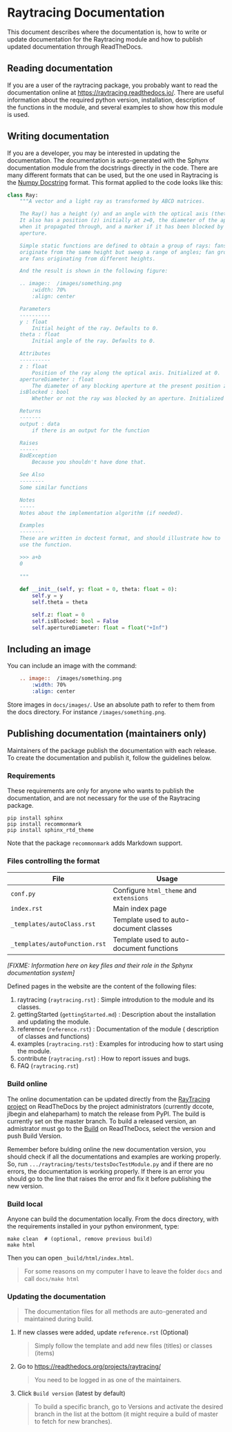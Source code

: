 # Raytracing Documentation

This document describes where the documentation is, how to write or update documentation for the Raytracing module and how to publish updated documentation through ReadTheDocs.

## Reading documentation

If you are a user of the raytracing package, you probably want to read the documentation online at https://raytracing.readthedocs.io/. There are useful information about the required python version, installation, description of the functions in the module, and several examples to show how this module is used.

## Writing documentation

If you are a developer, you may be interested in updating the documentation. The documentation is auto-generated with the Sphynx documentation module from the docstrings directly in the code. There are many different formats that can be used, but the one used in Raytracing is the [Numpy Docstring](https://sphinxcontrib-napoleon.readthedocs.io/en/latest/example_numpy.html) format. This format applied to the code looks like this:

```python
class Ray:
    """A vector and a light ray as transformed by ABCD matrices.

    The Ray() has a height (y) and an angle with the optical axis (theta).
    It also has a position (z) initially at z=0, the diameter of the aperture at that point
    when it propagated through, and a marker if it has been blocked by the
    aperture.

    Simple static functions are defined to obtain a group of rays: fans
    originate from the same height but sweep a range of angles; fan groups
    are fans originating from different heights.

    And the result is shown in the following figure:

    .. image::  /images/something.png
        :width: 70%
        :align: center

    Parameters
    ----------
    y : float
        Initial height of the ray. Defaults to 0.
    theta : float
        Initial angle of the ray. Defaults to 0.

    Attributes
    ----------
    z : float
        Position of the ray along the optical axis. Initialized at 0.
    apertureDiameter : float
        The diameter of any blocking aperture at the present position z. Initialized at +Inf.
    isBlocked : bool
        Whether or not the ray was blocked by an aperture. Initialized to False.

    Returns
    -------
    output : data
        if there is an output for the function

    Raises
    ------
    BadException
        Because you shouldn't have done that.

    See Also
    --------
    Some similar functions

    Notes
    -----
    Notes about the implementation algorithm (if needed).

    Examples
    --------
    These are written in doctest format, and should illustrate how to
    use the function.

    >>> a+b
    0
    
    """
   
    def __init__(self, y: float = 0, theta: float = 0):
        self.y = y
        self.theta = theta

        self.z: float = 0
        self.isBlocked: bool = False
        self.apertureDiameter: float = float("+Inf")
```

## Including an image

You can include an image with the command:

```reStructuredText
    .. image::  /images/something.png
        :width: 70%
        :align: center
```

Store images in `docs/images/`. Use an absolute path to refer to them from the docs directory. For instance `/images/something.png`.

## Publishing documentation (maintainers only)

Maintainers of the package publish the documentation with each release. To create the documentation and publish it, follow the guidelines below.

### Requirements

These requirements are only for anyone who wants to publish the documentation, and are not necessary for the use of the Raytracing package.

```
pip install sphinx
pip install recommonmark
pip install sphinx_rtd_theme
```
Note that the package `recommonmark` adds Markdown support.

### Files controlling the format
|File|Usage|
|---|---|
|`conf.py`|Configure `html_theme` and `extensions`|
|`index.rst`|Main index page|
|`_templates/autoClass.rst`|Template used to auto-document classes|
|`_templates/autoFunction.rst`|Template used to auto-document functions|

*[FIXME: Information here on key files and their role in the Sphynx documentation system]*

Defined pages in the website are the content of the following files:

1. raytracing (`raytracing.rst`) : Simple introdution to the module and its classes.
2. gettingStarted (`gettingStarted.md`) : Description about the installation and updating the module.
3. reference (`reference.rst`) : Documentation of the module ( description of classes and functions)
4. examples (`raytracing.rst`) : Examples for introducing how to start using the module. 
5. contribute (`raytracing.rst`) : How to report issues and bugs.
6. FAQ (`raytracing.rst`)



### Build online
The online documentation can be updated directly from the [RayTracing project](https://readthedocs.org/projects/raytracing/) on ReadTheDocs by the project administrators (currently dccote, jlbegin and elaheparham) to match the release from PyPI. The build is currently set on the master branch.
To build a released version, an admistrator must go to the [Build](https://readthedocs.org/projects/raytracing/builds/) on ReadTheDocs, select the version and push Build Version. 

Remember before bulding online the new documentation version, you should check if all the documentations and examples are working properly. So, run `.../raytracing/tests/testsDocTestModule.py` and if there are no errors, the documentation is working properly. 
If there is an error you should go to the line that raises the error and fix it before publishing the new version.

### Build local

Anyone can build the documentation locally. From the docs directory, with the requirements installed in your python environment, type: 
```
make clean  # (optional, remove previous build) 
make html
```
Then you can open `_build/html/index.html`.

> For some reasons on my computer I have to leave the folder `docs` and call `docs/make html`

### Updating the documentation

>  The documentation files for all methods are auto-generated and maintained during build.

1. If new classes were added, update `reference.rst` (Optional) 

   > Simply follow the template and add new files (titles) or classes (items)

2. Go to https://readthedocs.org/projects/raytracing/ 

   > You need to be logged in as one of the maintainers. 

3. Click `Build version` (latest by default)

   > To build a specific branch, go to Versions and activate the desired branch in the list at the bottom (it might require a build of master to fetch for new branches). 